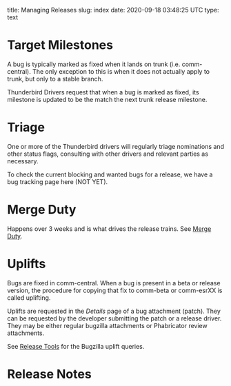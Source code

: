 title: Managing Releases
slug: index
date: 2020-09-18 03:48:25 UTC
type: text

# Target Milestones

A bug is typically marked as fixed when it lands on trunk (i.e. comm-central).
The only exception to this is when it does not actually apply to trunk,
but only to a stable branch.

Thunderbird Drivers request that when a bug is marked as fixed, its milestone
is updated to be the match the next trunk release milestone. 

# Triage

One or more of the Thunderbird drivers will regularly triage nominations and
other status flags, consulting with other drivers and relevant parties as
necessary.

To check the current blocking and wanted bugs for a release, we have a bug
tracking page here (NOT YET).

# Merge Duty

Happens over 3 weeks and is what drives the release trains. See [Merge Duty](merge_duty).

# Uplifts

Bugs are fixed in comm-central. When a bug is present in a beta or release
version, the procedure for copying that fix to comm-beta or comm-esrXX is called
uplifting.

Uplifts are requested in the *Details* page of a bug attachment (patch).
They can be requested by the developer submitting the patch or a release driver.
They may be either regular bugzilla attachments or Phabricator review attachments.

See [Release Tools](/tools) for the Bugzilla uplift queries.

# Release Notes


